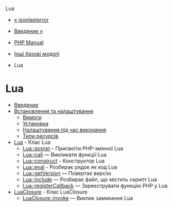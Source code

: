 Lua

-   [« jsonlasterror](function.json-last-error.html)
    
-   [Введение »](intro.lua.html)
    
-   [PHP Manual](index.html)
    
-   [Інші базові модулі](refs.basic.other.html)
    
-   Lua
    

# Lua

-   [Введение](intro.lua.html)
-   [Встановлення та налаштування](lua.setup.html)
    -   [Вимоги](lua.requirements.html)
    -   [Установка](lua.installation.html)
    -   [Налаштування під час виконання](lua.configuration.html)
    -   [Типи ресурсів](lua.resources.html)
-   [Lua](class.lua.html) - Клас Lua
    -   [Lua::assign](lua.assign.html) - Присвоїти PHP-змінної Lua
    -   [Lua::call](lua.call.html) — Викликати функції Lua
    -   [Lua::construct](lua.construct.html) - Конструктор Lua
    -   [Lua::eval](lua.eval.html) - Розбирає рядок як код Lua
    -   [Lua::getVersion](lua.getversion.html) — Повертає версію
    -   [Lua::include](lua.include.html) — Розбирає файл, що містить скрипт Lua
    -   [Lua::registerCallback](lua.registercallback.html) — Зареєструвати функцію PHP у Lua
-   [LuaClosure](class.luaclosure.html) - Клас LuaClosure
    -   [LuaClosure::invoke](luaclosure.invoke.html) — Виклик замикання Lua